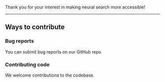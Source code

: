 Thank you for your interest in making neural search more accessible!

---

## Ways to contribute

### Bug reports
You can submit bug reports on our GitHub repo

### Contributing code
We welcome contributions to the codebase. 